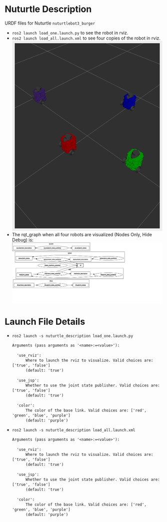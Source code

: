 # Nuturtle  Description
URDF files for Nuturtle `nuturtlebot3_burger`
* `ros2 launch load_one.launch.py` to see the robot in rviz.
* `ros2 launch load_all.launch.xml` to see four copies of the robot in rviz.
![](images/rviz.png)
* The rqt_graph when all four robots are visualized (Nodes Only, Hide Debug) is:
![](images/rqt_graph.svg)
# Launch File Details
* `ros2 launch -s nuturtle_description load_one.launch.py`
  ```
  Arguments (pass arguments as '<name>:=<value>'):

    'use_rviz':
        Where to launch the rviz to visualize. Valid choices are: ['true', 'false']
        (default: 'true')

    'use_jsp':
        Whether to use the joint state publisher. Valid choices are: ['true', 'false']
        (default: 'true')

    'color':
        The color of the base link. Valid choices are: ['red', 'green', 'blue', 'purple']
        (default: 'purple')

  ```
* `ros2 launch -s nuturtle_description load_all.launch.xml`
  ```
  Arguments (pass arguments as '<name>:=<value>'):

    'use_rviz':
        Where to launch the rviz to visualize. Valid choices are: ['true', 'false']
        (default: 'true')

    'use_jsp':
        Whether to use the joint state publisher. Valid choices are: ['true', 'false']
        (default: 'true')

    'color':
        The color of the base link. Valid choices are: ['red', 'green', 'blue', 'purple']
        (default: 'purple')

  ```